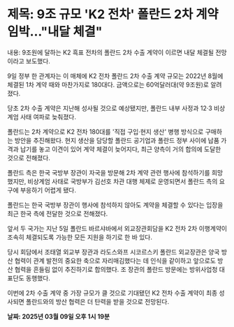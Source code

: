 # **제목: 9조 규모 'K2 전차' 폴란드 2차 계약 임박…"내달 체결"**

  내용: 9조원에 달하는 K2 흑표 전차의 폴란드 2차 수출 계약이 이르면 내달 체결될 전망이라고 보도했다. 

9일 정부 한 관계자는 이 매체에 K2 전차 폴란드 2차 수출 계약 규모는 2022년 8월에 체결된 1차 계약 때와 마찬가지로 180대다. 금액으로는 60억달러대(약 9조원)로 알려졌다. 

당초 2차 수출 계약은 지난해 성사될 것으로 예상됐지만, 폴란드 내부 사정과 12·3 비상계엄 사태 여파로 늦춰졌다. 

폴란드는 2차 계약으로 K2 전차 180대를 '직접 구입·현지 생산' 병행 방식으로 구매하는 방안을 추진해왔다. 현지 생산을 담당할 폴란드 공기업과 폴란드 정부 사이에 납품 가격과 납기를 놓고 이견이 있어 계약 체결이 늦어지다, 최근 양측이 거의 합의에 도달한 것으로 전해졌다. 

폴란드 측은 한국 국방부 장관이 자국을 방문해 2차 계약 관련 행사에 참석하기를 희망했지만, 비상계엄 사태로 국방부가 김선호 차관 대행 체제로 운영되면서 폴란드 측의 요구에 부응하기 어렵게 됐다. 

폴란드는 한국 국방부 장관이 행사에 참석하지 않아도 계약을 체결할 수 있다는 입장을 최근 한국 측에 전달한 것으로 전해졌다. 

앞서 두 국가는 지난 5일 폴란드 바르샤바에서 외교장관회담을 K2 전차 2차 이행계약이 조속히 체결되도록 가능한 모든 지원을 하기로 한 바 있다. 

당시 회담에서 조태열 외교부 장관과 라도스와프 시코르스키 폴란드 외교장관은 양국 방산 협력이 관계 발전의 중요한 축으로 자리매김했다는 데 인식을 같이하고 앞으로도 방산 협력을 흔들림 없이 추진하기로 합의했다. 조 장관의 폴란드 방문에는 방위사업청 대표단도 동행했다. 

이번에 2차 수출 계약 중 가장 규모가 클 것으로 기대됐던 K2 전차 수출 계약이 최종 성사되면 폴란드와의 방산 협력은 더 탄력을 받을 것으로 전망된다.

  **날짜: 2025년 03월 09일 오후 1시 19분**